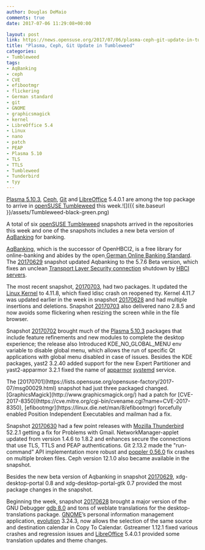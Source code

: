 ```yaml
---
author: Douglas DeMaio
comments: true
date: 2017-07-06 11:29:08+00:00

layout: post
link: https://news.opensuse.org/2017/07/06/plasma-ceph-git-update-in-tumbleweed/
title: "Plasma, Ceph, Git Update in Tumbleweed"
categories:
- Tumbleweed
tags:
- AqBanking
- ceph
- CVE
- efibootmgr
- flickering
- German standard
- git
- GNOME
- graphicsmagick
- kernel
- LibreOffice 5.4
- Linux
- nano
- patch
- PEAP
- Plasma 5.10
- TLS
- TTLS
- Tumbleweed
- Tunderbird
- tyy
---
```

[Plasma 5.10.3](https://www.kde.org/announcements/plasma-5.10.3.php), [Ceph](http://ceph.com/), [Git](https://git-scm.com/) and [LibreOffice](https://www.libreoffice.org/) 5.4.0.1 are among the top package to arrive in [openSUSE Tumbleweed](https://en.opensuse.org/Portal:Tumbleweed) this week.![]({{ site.baseurl }}/assets/Tumbleweed-black-green.png)

A total of six [openSUSE Tumbleweed](https://en.opensuse.org/Portal:Tumbleweed) snapshots arrived in the repositories this week and one of the snapshots includes a new beta version of [AqBanking](https://wiki.gnucash.org/wiki/AqBanking) for banking.

[AqBanking](https://wiki.gnucash.org/wiki/AqBanking), which is the successor of OpenHBCI2, is a free library for online-banking and abides by the open[ German Online Banking Standard](http://www.hbci-zka.de/english/). The [20170629](https://lists.opensuse.org/opensuse-factory/2017-07/msg00000.html) snapshot updated Aqbanking to the 5.7.6 Beta version, which fixes an unclean [Transport Layer Security connection](https://en.wikipedia.org/wiki/Transport_Layer_Security) shutdown by [HBCI servers](https://en.wikipedia.org/wiki/FinTS).

The most recent snapshot, [20170703](https://lists.opensuse.org/opensuse-factory/2017-07/msg00062.html), had two packages. It updated the [Linux Kernel](https://www.kernel.org/) to 4.11.8, which fixed ldisc crash on reopened tty. Kernel 4.11.7 was updated earlier in the week in snapshot [20170628](https://lists.opensuse.org/opensuse-factory/2017-06/msg00868.html) and had multiple insertions and deletions. Snapshot [20170703](https://lists.opensuse.org/opensuse-factory/2017-07/msg00062.html) also delivered nano 2.8.5 and now avoids some flickering when resizing the screen while in the file browser.

Snapshot [20170702](https://lists.opensuse.org/opensuse-factory/2017-07/msg00045.html) brought much of the [Plasma 5.10.3](https://www.kde.org/announcements/plasma-5.10.3.php) packages that include feature refinements and new modules to complete the desktop experience; the release also Introduced KDE_NO_GLOBAL_MENU env variable to disable global menu, which allows the run of specific Qt applications with global menu disabled in case of issues. Besides the KDE packages, yast2 3.2.40 added support for the new Expert Partitioner and yast2-apparmor 3.2.1 fixed the name of [apparmor](http://wiki.apparmor.net/) [systemd](https://www.freedesktop.org/wiki/Software/systemd/) service.

<!-- more -->The [20170701](https://lists.opensuse.org/opensuse-factory/2017-07/msg00029.html) snapshot had just three packaged changed. [GraphicsMagick](http://www.graphicsmagick.org/) had a patch for [CVE-2017-8350](https://cve.mitre.org/cgi-bin/cvename.cgi?name=CVE-2017-8350), [efibootmgr](https://linux.die.net/man/8/efibootmgr) forcefully enabled Position Independent Executables and mailman had a fix.

Snapshot [20170630](https://lists.opensuse.org/opensuse-factory/2017-07/msg00016.html) had a few point releases with [Mozilla Thunderbird](https://www.mozilla.org/en-US/thunderbird/) 52.2.1 getting a fix for Problems with Gmail. NetworkManager-applet updated from version 1.4.6 to 1.8.2 and enhances secure the connections that use TLS, TTLS and PEAP authentications. Git 2.13.2 made the "run-command" API implementation more robust and [poppler 0.56.0](http://www.linuxfromscratch.org/blfs/view/cvs/general/poppler.html) fix crashes on multiple broken files. Ceph version 12.1.0 also became available in the snapshot.

Besides the new beta version of Aqbanking in snapshot [20170629](https://lists.opensuse.org/opensuse-factory/2017-07/msg00000.html), xdg-desktop-portal 0.8 and xdg-desktop-portal-gtk 0.7 provided the most package changes in the snapshot.

Beginning the week, snapshot [20170628](https://lists.opensuse.org/opensuse-factory/2017-06/msg00868.html) brought a major version of the GNU Debugger [gdb 8.0](https://www.gnu.org/s/gdb/) and tons of weblate translations for the desktop-translations package. [GNOME](https://www.gnome.org/)’s personal information management application, [evolution](https://wiki.gnome.org/Apps/Evolution) 3.24.3, now allows the selection of the same source and destination calendar in Copy To Calendar. Gstreamer 1.12.1 fixed various crashes and regression issues and [LibreOffice](https://www.libreoffice.org/) 5.4.0.1 provided some translation updates and theme changes.		
